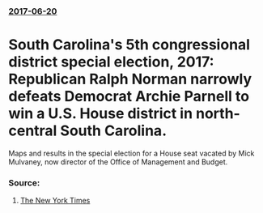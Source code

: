 ### [2017-06-20](/news/2017/06/20/index.md)

# South Carolina's 5th congressional district special election, 2017: Republican Ralph Norman narrowly defeats Democrat Archie Parnell to win a U.S. House district in north-central South Carolina. 

Maps and results in the special election for a House seat vacated by Mick Mulvaney, now director of the Office of Management and Budget.


### Source:

1. [The New York Times](https://www.nytimes.com/elections/results/south-carolina-house-special-election)
